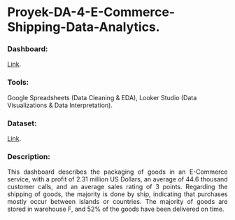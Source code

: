 # Proyek-DA-4-E-Commerce-Shipping-Data-Analytics.
### Dashboard:
[Link](https://lookerstudio.google.com/u/0/reporting/0d47a96b-cb0b-4272-9d88-ba6d6eb1d568/page/lG48D).
### Tools:
Google Spreadsheets (Data Cleaning & EDA), Looker Studio (Data Visualizations & Data Interpretation).
### Dataset: 
[Link](https://www.kaggle.com/datasets/prachi13/customer-analytics).
### Description:
<p align="justify"> This dashboard describes the packaging of goods in an E-Commerce service, with a profit of 2.31 million US Dollars, an average of 44.6 thousand customer calls, and an average sales rating of 3 points. Regarding the shipping of goods, the majority is done by ship, indicating that purchases mostly occur between islands or countries. The majority of goods are stored in warehouse F, and 52% of the goods have been delivered on time. </p>
